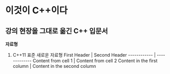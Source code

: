 # 이것이 C++이다
## 강의 현장을 그대로 옮긴 C++ 입문서

**자료형**
1. C++11 표준 새로운 자료형
First Header | Second Header
------------ | -------------
Content from cell 1 | Content from cell 2
Content in the first column | Content in the second column
